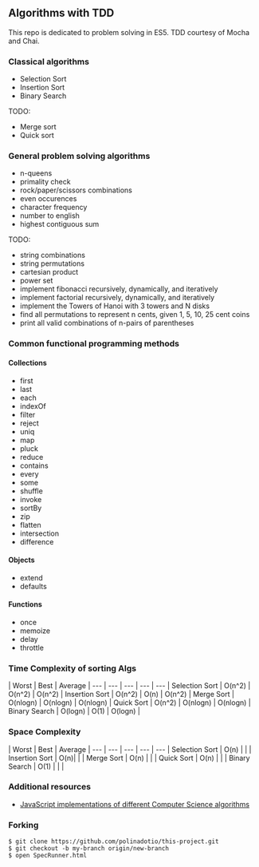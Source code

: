 ## Algorithms with TDD

This repo is dedicated to problem solving in ES5. TDD courtesy of Mocha and Chai.

### Classical algorithms

- Selection Sort
- Insertion Sort
- Binary Search

TODO:

- Merge sort
- Quick sort

### General problem solving algorithms

- n-queens
- primality check
- rock/paper/scissors combinations
- even occurences
- character frequency
- number to english
- highest contiguous sum

TODO:

- string combinations
- string permutations
- cartesian product
- power set
- implement fibonacci recursively, dynamically, and iteratively
- implement factorial recursively, dynamically, and iteratively
- implement the Towers of Hanoi with 3 towers and N disks
- find all permutations to represent n cents, given 1, 5, 10, 25 cent coins
- print all valid combinations of n-pairs of parentheses

### Common functional programming methods

#### Collections

- first
- last
- each
- indexOf
- filter
- reject
- uniq
- map
- pluck
- reduce
- contains
- every
- some
- shuffle
- invoke
- sortBy
- zip
- flatten
- intersection
- difference

#### Objects

- extend
- defaults

#### Functions

- once
- memoize
- delay
- throttle

### Time Complexity of sorting Algs

 | Worst | Best | Average |
--- | --- | --- | --- | --- |
Selection Sort | O(n^2) | O(n^2) | O(n^2) |
Insertion Sort | O(n^2) | O(n) | O(n^2)  |
Merge Sort | O(nlogn) | O(nlogn)  | O(nlogn) |
Quick Sort | O(n^2) | O(nlogn) | O(nlogn) |
Binary Search | O(logn) | O(1) | O(logn) |

### Space Complexity

 | Worst | Best | Average |
--- | --- | --- | --- | --- |
Selection Sort | O(n) | |  |
Insertion Sort | O(n)|  |  |
Merge Sort | O(n) |   |  |
Quick Sort | O(n) |  |  |
Binary Search | O(1) |  |  |

### Additional resources

- [JavaScript implementations of different Computer Science algorithms](https://mgechev.github.io/javascript-algorithms/index.html)

### Forking

```
$ git clone https://github.com/polinadotio/this-project.git
$ git checkout -b my-branch origin/new-branch
$ open SpecRunner.html
```
